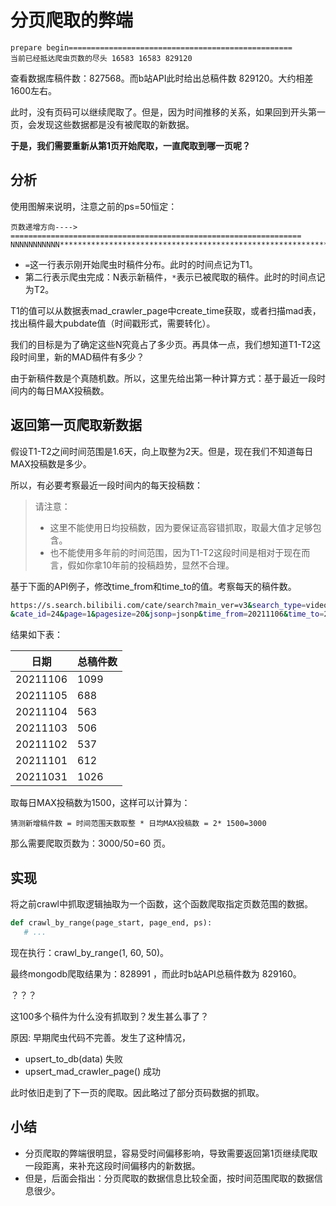 # 分页爬取的弊端

```
prepare begin==================================================
当前已经抵达爬虫页数的尽头 16583 16583 829120
```

查看数据库稿件数：827568。而b站API此时给出总稿件数 829120。大约相差1600左右。

此时，没有页码可以继续爬取了。但是，因为时间推移的关系，如果回到开头第一页，会发现这些数据都是没有被爬取的新数据。

**于是，我们需要重新从第1页开始爬取，一直爬取到哪一页呢？**

## 分析

使用图解来说明，注意之前的ps=50恒定：

```
页数递增方向---->
=================================================================
NNNNNNNNNNN*******************************************************************
```

- `=`这一行表示刚开始爬虫时稿件分布。此时的时间点记为T1。
- 第二行表示爬虫完成：N表示新稿件，`*`表示已被爬取的稿件。此时的时间点记为T2。

T1的值可以从数据表mad_crawler_page中create_time获取，或者扫描mad表，找出稿件最大pubdate值（时间戳形式，需要转化）。

我们的目标是为了确定这些N究竟占了多少页。再具体一点，我们想知道T1-T2这段时间里，新的MAD稿件有多少？

由于新稿件数是个真随机数。所以，这里先给出第一种计算方式：基于最近一段时间内的每日MAX投稿数。

## 返回第一页爬取新数据

假设T1-T2之间时间范围是1.6天，向上取整为2天。但是，现在我们不知道每日MAX投稿数是多少。

所以，有必要考察最近一段时间内的每天投稿数：
> 请注意：
> - 这里不能使用日均投稿数，因为要保证高容错抓取，取最大值才足够包含。
> - 也不能使用多年前的时间范围，因为T1-T2这段时间是相对于现在而言，假如你拿10年前的投稿趋势，显然不合理。

基于下面的API例子，修改time_from和time_to的值。考察每天的稿件数。

```bash
https://s.search.bilibili.com/cate/search?main_ver=v3&search_type=video&view_type=hot_rank&order=click&copy_right=-1
&cate_id=24&page=1&pagesize=20&jsonp=jsonp&time_from=20211106&time_to=20211106
```

结果如下表：

|日期|总稿件数|
|---|---|
|20211106|1099|
|20211105|688|
|20211104|563|
|20211103|506|
|20211102|537|
|20211101|612|
|20211031|1026|

取每日MAX投稿数为1500，这样可以计算为：

```
猜测新增稿件数 = 时间范围天数取整 * 日均MAX投稿数 = 2* 1500=3000
```

那么需要爬取页数为：3000/50=60 页。

## 实现

将之前crawl中抓取逻辑抽取为一个函数，这个函数爬取指定页数范围的数据。

``` python
def crawl_by_range(page_start, page_end, ps):
   # ...
```

现在执行：crawl_by_range(1, 60, 50)。

最终mongodb爬取结果为：828991 ，而此时b站API总稿件数为 829160。

？？？

这100多个稿件为什么没有抓取到？发生甚么事了？

原因: 早期爬虫代码不完善。发生了这种情况，

- upsert_to_db(data) 失败
- upsert_mad_crawler_page() 成功

此时依旧走到了下一页的爬取。因此略过了部分页码数据的抓取。

## 小结

- 分页爬取的弊端很明显，容易受时间偏移影响，导致需要返回第1页继续爬取一段距离，来补充这段时间偏移内的新数据。
- 但是，后面会指出：分页爬取的数据信息比较全面，按时间范围爬取的数据信息很少。

